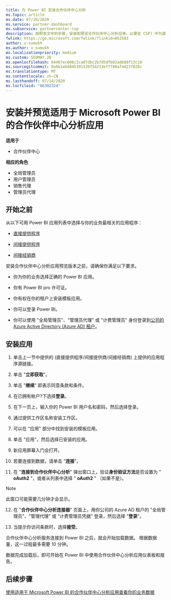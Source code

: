 ```yaml
---
title: 为 Power BI 安装合作伙伴中心分析
ms.topic: article
ms.date: 07/10/2020
ms.service: partner-dashboard
ms.subservice: partnercenter-csp
description: 按照本文中的步骤，安装和预览合作伙伴中心分析应用，以便在 CSP) 中为直接伙伴 Power BI (。
fwlink: https://go.microsoft.com/fwlink/?linkid=852583
author: v-sumukh
ms.author: v-sumukh
ms.localizationpriority: medium
ms.custom: SEOMAY.20
ms.openlocfilehash: 64467ec608c2ca87dbc2b7d5dfb02adb08f13c18
ms.sourcegitcommit: 0a6b1e6d845391539f54213efff00af4d23f028c
ms.translationtype: MT
ms.contentlocale: zh-CN
ms.lasthandoff: 07/14/2020
ms.locfileid: "86302324"
---
```

# <a name="install-and-preview-the-partner-center-analytics-app-for-microsoft-power-bi"></a>安装并预览适用于 Microsoft Power BI 的合作伙伴中心分析应用

**适用于**

- 合作伙伴中心

**相应的角色**
-   全局管理员
-   用户管理员
-   销售代理
-   管理员代理

## <a name="before-you-begin"></a>开始之前

从以下可用 Power BI 应用列表中选择与你的业务最相关的应用程序：
- [直接提供程序](https://appsource.microsoft.com/product/power-bi/partnercenteranalytics.direct_provider_partner_analytics)

- [间接提供程序](https://appsource.microsoft.com/product/power-bi/partnercenteranalytics.indirect_provider_partner_analytics)

- [间接经销商](https://appsource.microsoft.com/product/power-bi/partnercenteranalytics.indirect_reseller_partner_analytics)

安装合作伙伴中心分析应用预览版本之前，请确保你满足以下要求。

- 你为你的业务选择正确的 Power BI 应用。

- 你有 Power BI pro 许可证。

- 你有权在你的租户上安装模板应用。

- 你可以登录 Power BI。

- 你可以使用 "全局管理员"、"管理员代理" 或 "计费管理员" 身份登录到[公司的 Azure Active Directory (Azure AD) 租户](azure-active-directory-tenants-and-partner-center.md)。

## <a name="to-install-the-app"></a>安装应用

1. 单击上一节中提供的 (直接提供程序/间接提供商/间接经销商) 上提供的应用程序源链接。

2. 单击 "**立即获取**"。 

3. 单击 "**继续**" 即表示同意条款和条件。

4. 在已拥有帐户?下选择**登录**。

5. 在下一页上，输入你的 Power BI 用户名和密码，然后选择登录。

6. 通过提供工作区名称安装工作区。

7. 可以在 "应用" 部分中找到安装的模板应用。

8. 单击 "应用"，然后选择已安装的应用。

9. 新应用屏幕入门会打开。

10. 若要连接到数据，请单击 "**连接**"。

11. 在 "**连接到合作伙伴中心分析**" 弹出窗口上，验证**身份验证方法**是否设置为 " **oAuth2** "，或者从列表中选择 " **oAuth2** " （如果不是）。 

> [!NOTE]  
>  此窗口可能需要几分钟才会显示。

12. 在 "**合作伙伴中心分析连接器**" 页面上，用你公司的 Azure AD 租户的 "全局管理员"、"管理代理" 或 "计费管理员凭据" 登录，然后选择 "**登录**"。
 
13. 当提示你访问条款时，选择**接受**。 

合作伙伴中心分析服务连接到 Power BI 之后，就会开始加载数据。 根据数据量，这一过程最多需要 10 分钟。 

数据完成加载后，即可开始在 Power BI 中使用合作伙伴中心分析应用仪表板和报告。

## <a name="next-steps"></a>后续步骤

[使用适用于 Microsoft Power BI 的合作伙伴中心分析应用查看你的业务数据](power-bi-app-for-direct-partners-use.md)
